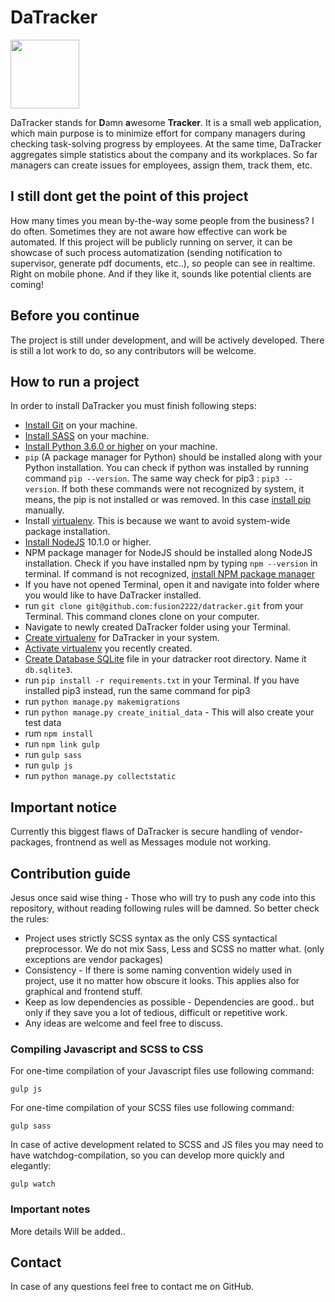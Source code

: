 # DaTracker

<img src="http://exile.sk/logo.svg" width="110px">

DaTracker stands for **D**amn **a**wesome **Tracker**. It is a small web application, which main purpose is to
minimize effort for company managers during checking task-solving progress by employees. At the same time,
DaTracker aggregates simple statistics about the company and its workplaces. So far managers can create issues
for employees, assign them, track them, etc.

## I still dont get the point of this project

How many times you mean by-the-way some people from the business? I do often. Sometimes they are not aware how
effective can work be  automated. If this project will be publicly running on server, it can be showcase of
such process automatization (sending notification to supervisor, generate pdf documents, etc..), so people can
see in realtime. Right on mobile phone. And if they like it, sounds like potential clients are coming!

## Before you continue
The project is still under development, and will be actively developed. There is still a lot work to do, so any
contributors will be welcome.

## How to run a project

In order to install DaTracker you must finish following steps:

- [Install Git](https://git-scm.com/book/en/v2/Getting-Started-Installing-Git) on your machine.
- [Install SASS](https://sass-lang.com/install) on your machine.
- [Install Python 3.6.0 or higher](https://www.python.org/downloads/) on your machine.
- `pip` (A package manager for Python) should be installed along with your Python installation. You can check if
python was installed by running command `pip --version`. The same way check for pip3 : `pip3 --version`. If both
these commands were not recognized by system, it means, the pip is not installed or was removed. In this
case [install pip](https://pip.pypa.io/en/stable/installing/) manually.
- Install [virtualenv](https://virtualenv.pypa.io/en/stable/installation/). This is because we want to avoid
system-wide package installation.
- [Install NodeJS](https://nodejs.org/en/download/) 10.1.0 or higher.
- NPM package manager for NodeJS should be installed along NodeJS installation. Check if you have installed npm
by typing `npm --version` in terminal. If command is not recognized,
[install NPM package manager](https://www.npmjs.com/get-npm)
- If you have not opened Terminal, open it and navigate into folder where you would like to have DaTracker installed.
- run `git clone git@github.com:fusion2222/datracker.git` from your Terminal. This command clones clone on your computer.
- Navigate to newly created DaTracker folder using your Terminal.
- [Create virtualenv](https://virtualenv.pypa.io/en/stable/userguide/) for DaTracker in your system.
- [Activate virtualenv](https://virtualenv.pypa.io/en/stable/userguide/#activate-script) you recently created.
- [Create Database SQLite](https://www.sqlite.org/cli.html) file in your datracker root directory.
Name it `db.sqlite3`.
- run `pip install -r requirements.txt` in your Terminal. If you have installed pip3 instead, run the
same command for pip3
- run `python manage.py makemigrations`
- run `python manage.py create_initial_data` - This will also create your test data
- rum `npm install`
- run `npm link gulp`
- run `gulp sass`
- run `gulp js`
- run `python manage.py collectstatic`

## Important notice

Currently this biggest flaws of DaTracker is secure handling of vendor-packages, frontnend as well as
Messages module not working.

## Contribution guide

Jesus once said wise thing - Those who will try to push any code into this repository, without reading
following rules will be damned. So better check the rules:
- Project uses strictly SCSS syntax as the only CSS syntactical preprocessor. We do not mix Sass,
Less and SCSS no matter what. (only exceptions are vendor packages)
- Consistency - If there is some naming convention widely used in project, use it no matter how obscure
it looks. This applies also for graphical and frontend stuff.
- Keep as low dependencies as possible - Dependencies are good.. but only if they save you a lot of
tedious, difficult or repetitive work.
- Any ideas are welcome and feel free to discuss.

### Compiling Javascript and SCSS to CSS

For one-time compilation of your Javascript files use following command:

`gulp js`

For one-time compilation of your SCSS files use following command:

`gulp sass`

In case of active development related to SCSS and JS files you may need to have watchdog-compilation, so you
can develop more quickly and elegantly:

`gulp watch`

### Important notes

More details Will be added..

## Contact

In case of any questions feel free to contact me on GitHub.
